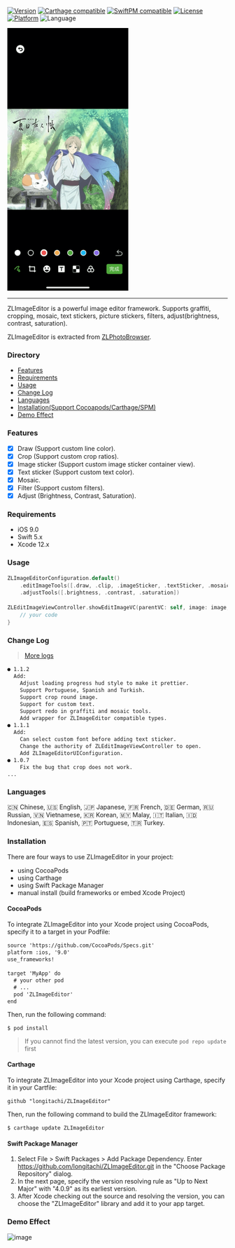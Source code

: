 [![Version](https://img.shields.io/cocoapods/v/ZLImageEditor.svg?style=flat)](https://cocoapods.org/pods/ZLImageEditor)
[![Carthage compatible](https://img.shields.io/badge/Carthage-compatible-brightgreen.svg?style=flat)](https://github.com/Carthage/Carthage)
[![SwiftPM compatible](https://img.shields.io/badge/SwiftPM-supported-E57141.svg)](https://swift.org/package-manager/)
[![License](https://img.shields.io/cocoapods/l/ZLImageEditor.svg?style=flat)](https://raw.githubusercontent.com/longitachi/ZLImageEditor/master/LICENSE)
[![Platform](https://img.shields.io/cocoapods/p/ZLImageEditor.svg?style=flat)](http://cocoadocs.org/docsets/ZLImageEditor)
![Language](https://img.shields.io/badge/Language-%20Swift%20-E57141.svg)

<img src="https://github.com/longitachi/ImageFolder/blob/master/ZLImageEditor/ZLImageEditor.png" width = "277" height = "600" div align=center/>

---------------

ZLImageEditor is a powerful image editor framework. Supports graffiti, cropping, mosaic, text stickers, picture stickers, filters, adjust(brightness, contrast, saturation).

ZLImageEditor is extracted from [ZLPhotoBrowser](https://github.com/longitachi/ZLPhotoBrowser).

### Directory
* [Features](#Features)
* [Requirements](#Requirements)
* [Usage](#Usage)
* [Change Log](#ChangeLog)
* [Languages](#Languages)
* [Installation(Support Cocoapods/Carthage/SPM)](#Installation)
* [Demo Effect](#DemoEffect)

### <a id="Features"></a>Features
- [x] Draw (Support custom line color).
- [x] Crop (Support custom crop ratios).
- [x] Image sticker (Support custom image sticker container view).
- [x] Text sticker  (Support custom text color).
- [x] Mosaic.
- [x] Filter (Support custom filters).
- [x] Adjust (Brightness, Contrast, Saturation).

### <a id="Requirements"></a>Requirements
 * iOS 9.0
 * Swift 5.x
 * Xcode 12.x

### <a id="Usage"></a>Usage
```swift
ZLImageEditorConfiguration.default()
    .editImageTools([.draw, .clip, .imageSticker, .textSticker, .mosaic, .filter, .adjust])
    .adjustTools([.brightness, .contrast, .saturation])

ZLEditImageViewController.showEditImageVC(parentVC: self, image: image, editModel: editModel) { [weak self] (resImage, editModel) in
    // your code
}
```

### <a id="ChangeLog"></a>Change Log
> [More logs](https://github.com/longitachi/ZLImageEditor/blob/master/CHANGELOG.md)
```
● 1.1.2
  Add:
    Adjust loading progress hud style to make it prettier.
    Support Portuguese, Spanish and Turkish.
    Support crop round image.
    Support for custom text.
    Support redo in graffiti and mosaic tools.
    Add wrapper for ZLImageEditor compatible types.
● 1.1.1
  Add:
    Can select custom font before adding text sticker.
    Change the authority of ZLEditImageViewController to open.
    Add ZLImageEditorUIConfiguration.
● 1.0.7
    Fix the bug that crop does not work.
...
```

### <a id="Languages"></a>Languages
🇨🇳 Chinese, 🇺🇸 English, 🇯🇵 Japanese, 🇫🇷 French, 🇩🇪 German, 🇷🇺 Russian, 🇻🇳 Vietnamese, 🇰🇷 Korean, 🇲🇾 Malay, 🇮🇹 Italian, 🇮🇩 Indonesian, 🇪🇸 Spanish, 🇵🇹 Portuguese, 🇹🇷 Turkey.

### <a id="Installation"></a>Installation
There are four ways to use ZLImageEditor in your project:

  - using CocoaPods
  - using Carthage
  - using Swift Package Manager
  - manual install (build frameworks or embed Xcode Project)

#### CocoaPods
To integrate ZLImageEditor into your Xcode project using CocoaPods, specify it to a target in your Podfile:

```
source 'https://github.com/CocoaPods/Specs.git'
platform :ios, '9.0'
use_frameworks!

target 'MyApp' do
  # your other pod
  # ...
  pod 'ZLImageEditor'
end
```

Then, run the following command:

```
$ pod install
```

> If you cannot find the latest version, you can execute `pod repo update` first

#### Carthage
To integrate ZLImageEditor into your Xcode project using Carthage, specify it in your Cartfile:

```
github "longitachi/ZLImageEditor"
```

Then, run the following command to build the ZLImageEditor framework:

```
$ carthage update ZLImageEditor
```

#### Swift Package Manager
1. Select File > Swift Packages > Add Package Dependency. Enter https://github.com/longitachi/ZLImageEditor.git in the "Choose Package Repository" dialog.
2. In the next page, specify the version resolving rule as "Up to Next Major" with "4.0.9" as its earliest version.
3. After Xcode checking out the source and resolving the version, you can choose the "ZLImageEditor" library and add it to your app target.

### <a id="DemoEffect"></a> Demo Effect
![image](https://github.com/longitachi/ImageFolder/blob/master/ZLImageEditor/editImage.gif)

